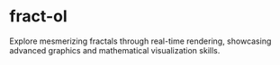 # fract-ol
Explore mesmerizing fractals through real-time rendering, showcasing advanced graphics and mathematical visualization skills.

